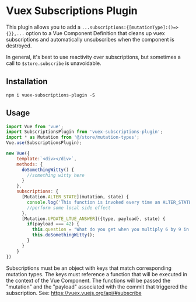 # Vuex Subscriptions Plugin
This plugin allows you to add a `...subscriptions:{[mutationType]:()=>{}},...` option to a Vue Component Definition that cleans up vuex subscriptions and automatically unsubscribes when the component is destroyed.

In general, it's best to use reactivity over subscriptions, but sometimes a call to `$store.subscribe` is unavoidable.

## Installation
`npm i vuex-subscriptions-plugin -S`

## Usage
```js
import Vue from 'vue';
import SubscriptionsPlugin from 'vuex-subscriptions-plugin';
import * as Mutation from '@/store/mutation-types';
Vue.use(SubscriptionsPlugin);

new Vue({
    template:`<div></div>`,
    methods: {
      doSomethingWitty() {
        //something witty here
      }
    },
    subscriptions: {
      [Mutation.ALTER_STATE](mutation, state) {
        console.log('This function is invoked every time an ALTER_STATE commit is fired');
        //perform some local side effect
      },
      [Mutation.UPDATE_LTUE_ANSWER]({type, payload}, state) {
        if(payload === 42) {
          this.question = "What do you get when you multiply 6 by 9 in base 13?"
          this.doSomethingWitty();
        }
      }
    }
})

```

Subscriptions must be an object with keys that match corresponding mutation types. The keys must reference a function that will be executed in the context of the Vue Component. The functions will be passed the "mutation" and the "payload" associated with the commit that triggered the subscription. See: https://vuex.vuejs.org/api/#subscribe
